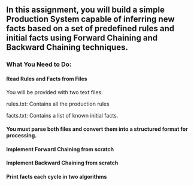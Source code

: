 ## In this assignment, you will build a simple Production System capable of inferring new facts based on a set of predefined rules and initial facts using Forward Chaining and Backward Chaining techniques.
### What You Need to Do:
#### Read Rules and Facts from Files
You will be provided with two text files:

rules.txt: Contains all the production rules

facts.txt: Contains a list of known initial facts.
#### You must parse both files and convert them into a structured format for processing.
#### Implement Forward Chaining from scratch
#### Implement Backward Chaining from scratch
#### Print facts each cycle in two algorithms
